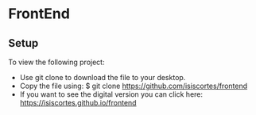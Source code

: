 # FrontEnd 
## Setup
To view the following project:

* Use git clone to download the file to your desktop.
* Copy the file using: $ git clone https://github.com/isiscortes/frontend
* If you want to see the digital version you can click here: https://isiscortes.github.io/frontend
